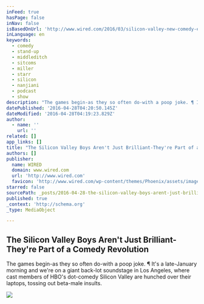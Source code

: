 ```yaml
---
inFeed: true
hasPage: false
inNav: false
isBasedOnUrl: 'http://www.wired.com/2016/03/silicon-valley-new-comedy-economy/'
inLanguage: en
keywords:
  - comedy
  - stand-up
  - middleditch
  - sitcoms
  - miller
  - starr
  - silicon
  - nanjiani
  - podcast
  - show
description: "The games begin-as they so often do-with a poop joke. ¶ It's a late-January morning and we're on a giant back-lot soundstage in Los Angeles, where cast members of HBO's dot-comedy Silicon Valley are hunched over their laptops, tossing out beta-male insults."
datePublished: '2016-04-28T04:20:50.145Z'
dateModified: '2016-04-28T04:19:23.829Z'
author:
  - name: ''
    url: ''
related: []
app_links: []
title: "The Silicon Valley Boys Aren't Just Brilliant-They're Part of a Comedy Revolution"
authors: []
publisher:
  name: WIRED
  domain: www.wired.com
  url: 'http://www.wired.com'
  favicon: 'http://www.wired.com/wp-content/themes/Phoenix/assets/images/favicon.ico'
starred: false
sourcePath: _posts/2016-04-28-the-silicon-valley-boys-arent-just-brilliant-theyre-part-o.md
published: true
_context: 'http://schema.org'
_type: MediaObject

---
```

<article style=""><h1>The Silicon Valley Boys Aren't Just Brilliant-They're Part of a Comedy Revolution</h1><p>The games begin-as they so often do-with a poop joke. ¶ It's a late-January morning and we're on a giant back-lot soundstage in Los Angeles, where cast members of HBO's dot-comedy Silicon Valley are hunched over their laptops, tossing out beta-male insults.</p><img src="https://s3-us-west-2.amazonaws.com/the-grid-img/p/7c3bb96fb952b030eeef73f574f5c4f4a6052863.jpg" /></article>